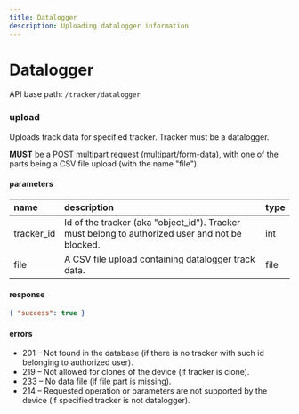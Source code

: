 ```yaml
---
title: Datalogger
description: Uploading datalogger information
---
```

# Datalogger

API base path: `/tracker/datalogger`

### upload

Uploads track data for specified tracker. Tracker must be a datalogger.

**MUST** be a POST multipart request (multipart/form-data), with one of the parts being a CSV file upload 
(with the name "file").

#### parameters

| name | description | type|
| :------ | :------ | :----- |
| tracker_id | Id of the tracker (aka "object_id"). Tracker must belong to authorized user and not be blocked. | int |
| file | A CSV file upload containing datalogger track data. | file |

#### response

```json
{ "success": true }
```

#### errors

* 201 – Not found in the database (if there is no tracker with such id belonging to authorized user).
* 219 – Not allowed for clones of the device (if tracker is clone).
* 233 – No data file (if file part is missing).
* 214 – Requested operation or parameters are not supported by the device (if specified tracker is not datalogger).
